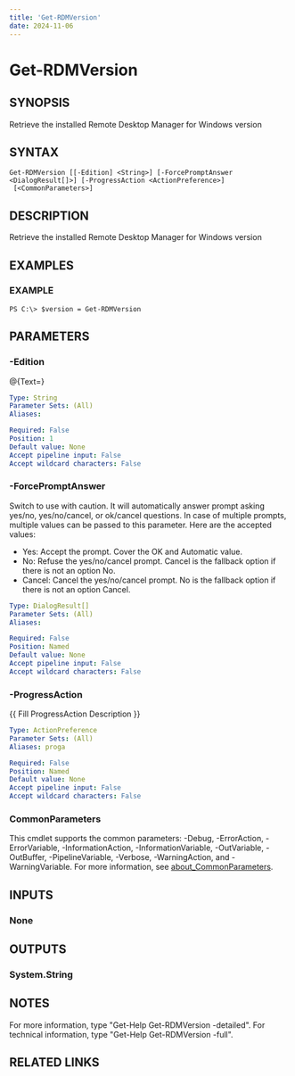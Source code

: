 ```yaml
---
title: 'Get-RDMVersion'
date: 2024-11-06
---
```



# Get-RDMVersion

## SYNOPSIS
Retrieve the installed Remote Desktop Manager for Windows version

## SYNTAX

```
Get-RDMVersion [[-Edition] <String>] [-ForcePromptAnswer <DialogResult[]>] [-ProgressAction <ActionPreference>]
 [<CommonParameters>]
```

## DESCRIPTION
Retrieve the installed Remote Desktop Manager for Windows version

## EXAMPLES

### EXAMPLE
```
PS C:\> $version = Get-RDMVersion
```

## PARAMETERS

### -Edition
@{Text=}

```yaml
Type: String
Parameter Sets: (All)
Aliases:

Required: False
Position: 1
Default value: None
Accept pipeline input: False
Accept wildcard characters: False
```

### -ForcePromptAnswer
Switch to use with caution.
It will automatically answer prompt asking yes/no, yes/no/cancel, or ok/cancel questions.
In case of multiple prompts, multiple values can be passed to this parameter.
Here are the accepted values:
- Yes: Accept the prompt.
Cover the OK and Automatic value.
- No: Refuse the yes/no/cancel prompt.
Cancel is the fallback option if there is not an option No.
- Cancel: Cancel the yes/no/cancel prompt.
No is the fallback option if there is not an option Cancel.

```yaml
Type: DialogResult[]
Parameter Sets: (All)
Aliases:

Required: False
Position: Named
Default value: None
Accept pipeline input: False
Accept wildcard characters: False
```

### -ProgressAction
{{ Fill ProgressAction Description }}

```yaml
Type: ActionPreference
Parameter Sets: (All)
Aliases: proga

Required: False
Position: Named
Default value: None
Accept pipeline input: False
Accept wildcard characters: False
```

### CommonParameters
This cmdlet supports the common parameters: -Debug, -ErrorAction, -ErrorVariable, -InformationAction, -InformationVariable, -OutVariable, -OutBuffer, -PipelineVariable, -Verbose, -WarningAction, and -WarningVariable. For more information, see [about_CommonParameters](http://go.microsoft.com/fwlink/?LinkID=113216).

## INPUTS

### None
## OUTPUTS

### System.String
## NOTES
For more information, type "Get-Help Get-RDMVersion -detailed".
For technical information, type "Get-Help Get-RDMVersion -full".

## RELATED LINKS
